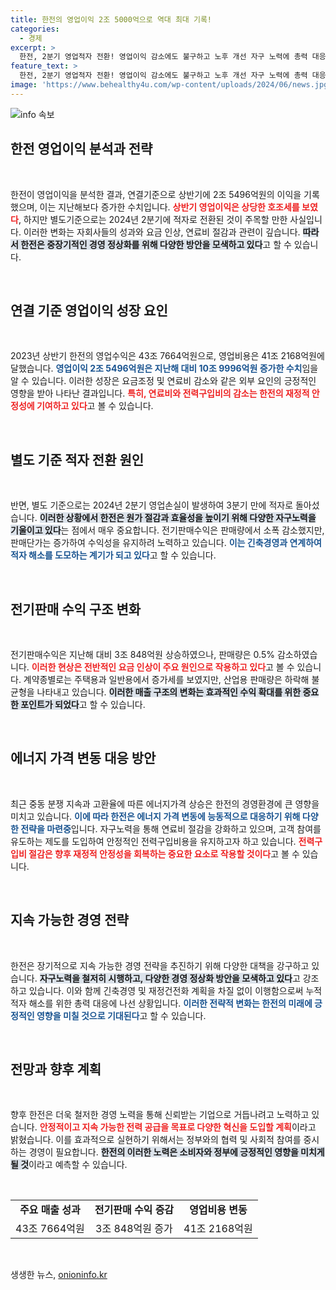 ```yaml
---
title: 한전의 영업이익 2조 5000억으로 역대 최대 기록!
categories:
  - 경제
excerpt: >
  한전, 2분기 영업적자 전환! 영업이익 감소에도 불구하고 노후 개선 자구 노력에 총력 대응 중. 에너지가격 불안정 속 누적적자 해소 위한 다양한 전략 모색한다. 클릭해 자세한 내용 확인하세요!
feature_text: >
  한전, 2분기 영업적자 전환! 영업이익 감소에도 불구하고 노후 개선 자구 노력에 총력 대응 중. 에너지가격 불안정 속 누적적자 해소 위한 다양한 전략 모색한다. 클릭해 자세한 내용 확인하세요!
image: 'https://www.behealthy4u.com/wp-content/uploads/2024/06/news.jpg'
---
```


<p><img src="https://www.behealthy4u.com/wp-content/uploads/2024/06/news.jpg" alt="info 속보" /></p>

<h2 data-ke-size="size26">한전 영업이익 분석과 전략</h2>

<p data-ke-size="size16">&nbsp;</p>

<p>한전이 영업이익을 분석한 결과, 연결기준으로 상반기에 2조 5496억원의 이익을 기록했으며, 이는 지난해보다 증가한 수치입니다. <b><span style="color: #ee2323;">상반기 영업이익은 상당한 호조세를 보였다</span></b>, 하지만 별도기준으로는 2024년 2분기에 적자로 전환된 것이 주목할 만한 사실입니다. 이러한 변화는 자회사들의 성과와 요금 인상, 연료비 절감과 관련이 깊습니다. <b><span style="background-color: #21538527;">따라서 한전은 중장기적인 경영 정상화를 위해 다양한 방안을 모색하고 있다</span></b>고 할 수 있습니다.</p>

<p data-ke-size="size16">&nbsp;</p>

<h2 data-ke-size="size26">연결 기준 영업이익 성장 요인</h2>

<p data-ke-size="size16">&nbsp;</p>

<p>2023년 상반기 한전의 영업수익은 43조 7664억원으로, 영업비용은 41조 2168억원에 달했습니다. <b><span style="color: #1a5490;">영업이익 2조 5496억원은 지난해 대비 10조 9996억원 증가한 수치</span></b>임을 알 수 있습니다. 이러한 성장은 요금조정 및 연료비 감소와 같은 외부 요인의 긍정적인 영향을 받아 나타난 결과입니다. <b><span style="color: #ee2323;">특히, 연료비와 전력구입비의 감소는 한전의 재정적 안정성에 기여하고 있다</span></b>고 볼 수 있습니다.</p>

<p data-ke-size="size16">&nbsp;</p>

<h2 data-ke-size="size26">별도 기준 적자 전환 원인</h2>

<p data-ke-size="size16">&nbsp;</p>

<p>반면, 별도 기준으로는 2024년 2분기 영업손실이 발생하여 3분기 만에 적자로 돌아섰습니다. <b><span style="background-color: #21538527;">이러한 상황에서 한전은 원가 절감과 효율성을 높이기 위해 다양한 자구노력을 기울이고 있다</span></b>는 점에서 매우 중요합니다. 전기판매수익은 판매량에서 소폭 감소했지만, 판매단가는 증가하여 수익성을 유지하려 노력하고 있습니다. <b><span style="color: #1a5490;">이는 긴축경영과 연계하여 적자 해소를 도모하는 계기가 되고 있다</span></b>고 할 수 있습니다. </p>

<p data-ke-size="size16">&nbsp;</p>

<h2 data-ke-size="size26">전기판매 수익 구조 변화</h2>

<p data-ke-size="size16">&nbsp;</p>

<p>전기판매수익은 지난해 대비 3조 848억원 상승하였으나, 판매량은 0.5% 감소하였습니다. <b><span style="color: #ee2323;">이러한 현상은 전반적인 요금 인상이 주요 원인으로 작용하고 있다</span></b>고 볼 수 있습니다. 계약종별로는 주택용과 일반용에서 증가세를 보였지만, 산업용 판매량은 하락해 불균형을 나타내고 있습니다. <b><span style="background-color: #21538527;">이러한 매출 구조의 변화는 효과적인 수익 확대를 위한 중요한 포인트가 되었다</span></b>고 할 수 있습니다.</p>

<p data-ke-size="size16">&nbsp;</p>

<h2 data-ke-size="size26">에너지 가격 변동 대응 방안</h2>

<p data-ke-size="size16">&nbsp;</p>

<p>최근 중동 분쟁 지속과 고환율에 따른 에너지가격 상승은 한전의 경영환경에 큰 영향을 미치고 있습니다. <b><span style="color: #1a5490;">이에 따라 한전은 에너지 가격 변동에 능동적으로 대응하기 위해 다양한 전략을 마련중</span></b>입니다. 자구노력을 통해 연료비 절감을 강화하고 있으며, 고객 참여를 유도하는 제도를 도입하여 안정적인 전력구입비용을 유지하고자 하고 있습니다. <b><span style="color: #ee2323;">전력구입비 절감은 향후 재정적 안정성을 회복하는 중요한 요소로 작용할 것이다</span></b>고 볼 수 있습니다. </p>

<p data-ke-size="size16">&nbsp;</p>

<h2 data-ke-size="size26">지속 가능한 경영 전략</h2>

<p data-ke-size="size16">&nbsp;</p>

<p>한전은 장기적으로 지속 가능한 경영 전략을 추진하기 위해 다양한 대책을 강구하고 있습니다. <b><span style="background-color: #21538527;">자구노력을 철저히 시행하고, 다양한 경영 정상화 방안을 모색하고 있다</span></b>고 강조하고 있습니다. 이와 함께 긴축경영 및 재정건전화 계획을 차질 없이 이행함으로써 누적 적자 해소를 위한 총력 대응에 나선 상황입니다. <b><span style="color: #1a5490;">이러한 전략적 변화는 한전의 미래에 긍정적인 영향을 미칠 것으로 기대된다</span></b>고 할 수 있습니다.</p>

<p data-ke-size="size16">&nbsp;</p>

<h2 data-ke-size="size26">전망과 향후 계획</h2>

<p data-ke-size="size16">&nbsp;</p>

<p>향후 한전은 더욱 철저한 경영 노력을 통해 신뢰받는 기업으로 거듭나려고 노력하고 있습니다. <b><span style="color: #ee2323;">안정적이고 지속 가능한 전력 공급을 목표로 다양한 혁신을 도입할 계획</span></b>이라고 밝혔습니다. 이를 효과적으로 실현하기 위해서는 정부와의 협력 및 사회적 참여를 중시하는 경영이 필요합니다. <b><span style="background-color: #21538527;">한전의 이러한 노력은 소비자와 정부에 긍정적인 영향을 미치게 될 것</span></b>이라고 예측할 수 있습니다.</p>

<p data-ke-size="size16">&nbsp;</p>

<table style="width: 100%; border-collapse: collapse;">
  <tbody>
    <tr>
      <td style="text-align: center; height: 17px;"><b>주요 매출 성과</b></td>
      <td style="text-align: center; height: 17px;"><b>전기판매 수익 증감</b></td>
      <td style="text-align: center; height: 17px;"><b>영업비용 변동</b></td>
    </tr>
    <tr>
      <td style="text-align: center; height: 17px;">43조 7664억원</td>
      <td style="text-align: center; height: 17px;">3조 848억원 증가</td>
      <td style="text-align: center; height: 17px;">41조 2168억원</td>
    </tr>
  </tbody>
</table>

<p data-ke-size="size16">&nbsp;</p>
생생한 뉴스, <a href="https://onioninfo.kr" rel="dofollow">onioninfo.kr</a>


